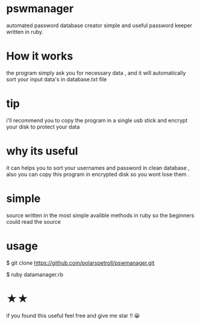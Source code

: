 # pswmanager
automated password database creator
simple and useful password keeper written in ruby.

# How it works
the program simply ask you for necessary data , and it will automatically sort your input data's in database.txt file
# tip
i'll recommend you to copy the program in a single usb stick and encrypt your disk to protect your data
# why its useful
it can helps you to sort your usernames and password in clean database , also you can copy this program in encrypted disk so you wont lose them .
# simple
source written in the most simple avalible methods in ruby so the beginners could read the source
# usage 
$ git clone https://github.com/polarspetroll/pswmanager.git

$ ruby datamanager.rb
 
# ★★
if you found this useful feel free and give me star !! 😀

